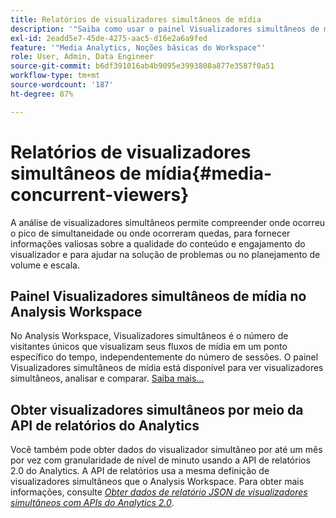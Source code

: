 ```yaml
---
title: Relatórios de visualizadores simultâneos de mídia
description: '"Saiba como usar o painel Visualizadores simultâneos de mídia para analisar visualizadores simultâneos e entender o pico de simultaneidade e quedas."'
exl-id: 2eadd5e7-45de-4275-aac5-d16e2a6a9fed
feature: '"Media Analytics, Noções básicas do Workspace"'
role: User, Admin, Data Engineer
source-git-commit: b6df391016ab4b9095e3993808a877e3587f0a51
workflow-type: tm+mt
source-wordcount: '187'
ht-degree: 87%

---
```


# Relatórios de visualizadores simultâneos de mídia{#media-concurrent-viewers}

A análise de visualizadores simultâneos permite compreender onde ocorreu o pico de simultaneidade ou onde ocorreram quedas, para fornecer informações valiosas sobre a qualidade do conteúdo e engajamento do visualizador e para ajudar na solução de problemas ou no planejamento de volume e escala.

## Painel Visualizadores simultâneos de mídia no Analysis Workspace

No Analysis Workspace, Visualizadores simultâneos é o número de visitantes únicos que visualizam seus fluxos de mídia em um ponto específico do tempo, independentemente do número de sessões. O painel Visualizadores simultâneos de mídia está disponível para ver visualizadores simultâneos, analisar e comparar. [Saiba mais...](https://experienceleague.adobe.com/docs/analytics/analyze/analysis-workspace/panels/media-concurrent-viewers.html?lang=pt-BR)

## Obter visualizadores simultâneos por meio da API de relatórios do Analytics

Você também pode obter dados do visualizador simultâneo por até um mês por vez com granularidade de nível de minuto usando a API de relatórios 2.0 do Analytics. A API de relatórios usa a mesma definição de visualizadores simultâneos que o Analysis Workspace.  Para obter mais informações, consulte [_*Obter dados de relatório JSON de visualizadores simultâneos com APIs do Analytics 2.0*_](/help/media-reports/media-default-reports/get-concurrent-json20.md).
